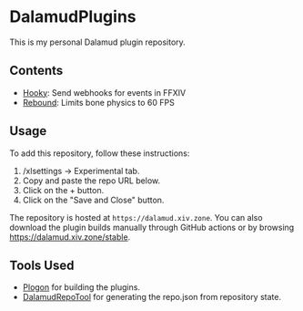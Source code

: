 # DalamudPlugins

This is my personal Dalamud plugin repository.

## Contents

* [Hooky](https://github.com/redstrate/Hooky): Send webhooks for events in FFXIV
* [Rebound](https://github.com/redstrate/Rebound):  Limits bone physics to 60 FPS 

## Usage

To add this repository, follow these instructions:

1. /xlsettings -> Experimental tab.
2. Copy and paste the repo URL below.
3. Click on the + button.
4. Click on the "Save and Close" button.

The repository is hosted at `https://dalamud.xiv.zone`. You can also download the plugin builds manually through GitHub actions or by browsing https://dalamud.xiv.zone/stable.

## Tools Used

* [Plogon](https://github.com/goatcorp/Plogon) for building the plugins.
* [DalamudRepoTool](https://github.com/redstrate/DalamudRepoTool) for generating the repo.json from repository state.
